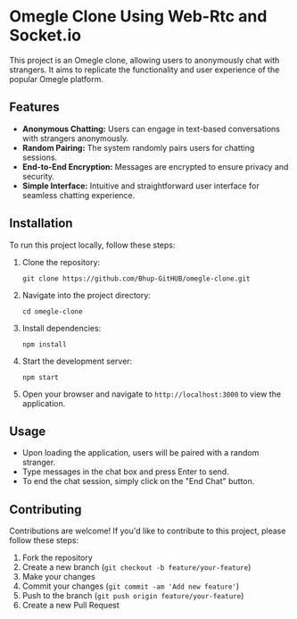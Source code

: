 
# Omegle Clone Using Web-Rtc and Socket.io

This project is an Omegle clone, allowing users to anonymously chat with strangers. It aims to replicate the functionality and user experience of the popular Omegle platform.

## Features
- **Anonymous Chatting:** Users can engage in text-based conversations with strangers anonymously.
- **Random Pairing:** The system randomly pairs users for chatting sessions.
- **End-to-End Encryption:** Messages are encrypted to ensure privacy and security.
- **Simple Interface:** Intuitive and straightforward user interface for seamless chatting experience.

## Installation
To run this project locally, follow these steps:

1. Clone the repository: 
    ```
    git clone https://github.com/Bhup-GitHUB/omegle-clone.git
    ```

2. Navigate into the project directory:
    ```
    cd omegle-clone
    ```

3. Install dependencies:
    ```
    npm install
    ```

4. Start the development server:
    ```
    npm start
    ```

5. Open your browser and navigate to `http://localhost:3000` to view the application.

## Usage
- Upon loading the application, users will be paired with a random stranger.
- Type messages in the chat box and press Enter to send.
- To end the chat session, simply click on the "End Chat" button.

## Contributing
Contributions are welcome! If you'd like to contribute to this project, please follow these steps:

1. Fork the repository
2. Create a new branch (`git checkout -b feature/your-feature`)
3. Make your changes
4. Commit your changes (`git commit -am 'Add new feature'`)
5. Push to the branch (`git push origin feature/your-feature`)
6. Create a new Pull Request
